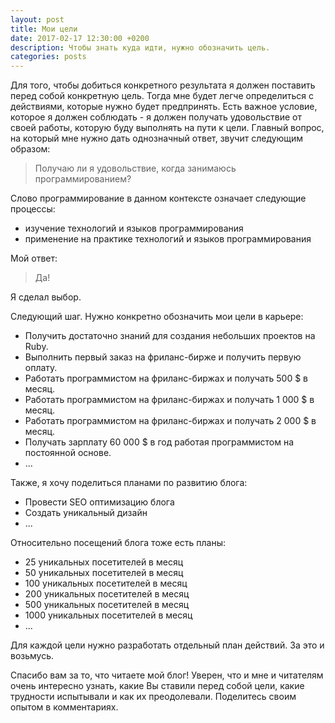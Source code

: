 ```yaml
---
layout: post
title: Мои цели
date: 2017-02-17 12:30:00 +0200
description: Чтобы знать куда идти, нужно обозначить цель.
categories: posts
---
```


Для того, чтобы добиться конкретного результата я должен поставить перед собой конкретную цель. Тогда мне будет легче определиться с действиями, которые нужно будет предпринять. Есть важное условие, которое я должен соблюдать - я должен получать удовольствие от своей работы, которую буду выполнять на пути к цели. Главный вопрос, на который мне нужно дать однозначный ответ, звучит следующим образом:

> Получаю ли я удовольствие, когда занимаюсь программированием?

Слово программирование в данном контексте означает следующие процессы:

* изучение технологий и языков программирования
* применение на практике технологий и языков программирования

Мой ответ:

> Да!

Я сделал выбор.

Следующий шаг. Нужно конкретно обозначить мои цели в карьере:

* Получить достаточно знаний для создания небольших проектов на Ruby.
* Выполнить первый заказ на фриланс-бирже и получить первую оплату.
* Работать программистом на фриланс-биржах и получать 500 $ в месяц.
* Работать программистом на фриланс-биржах и получать 1 000 $ в месяц.
* Работать программистом на фриланс-биржах и получать 2 000 $ в месяц.
* Получать зарплату 60 000 $ в год работая программистом на постоянной основе.
* …

Также, я хочу поделиться планами по развитию блога:

* Провести SEO оптимизацию блога
* Создать уникальный дизайн
* ...

Относительно посещений блога тоже есть планы:

* 25 уникальных посетителей в месяц
* 50 уникальных посетителей в месяц
* 100 уникальных посетителей в месяц
* 200 уникальных посетителей в месяц
* 500 уникальных посетителей в месяц
* 1000 уникальных посетителей в месяц
* ...

Для каждой цели нужно разработать отдельный план действий. За это и возьмусь.

Спасибо вам за то, что читаете мой блог! Уверен, что и мне и читателям очень интересно узнать, какие Вы ставили перед собой цели, какие трудности испытывали и как их преодолевали. Поделитесь своим опытом в комментариях.

